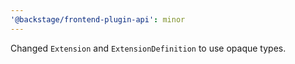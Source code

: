```yaml
---
'@backstage/frontend-plugin-api': minor
---
```


Changed `Extension` and `ExtensionDefinition` to use opaque types.
